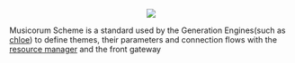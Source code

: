 <p align="center">
  <img src="https://i.imgur.com/lvy54jR.png" /><br />
</p>

Musicorum Scheme is a standard used by the Generation Engines(such as [chloe](https://github.com/musicorum-app/chloe)) to define themes, their parameters and connection flows with the [resource manager](https://github.com/musicorum-app/resource-manager) and the front gateway
